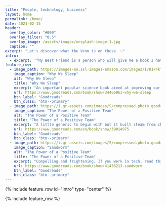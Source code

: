 ```yaml
---
title: "People, technology, business"
layout: home
permalink: /home/
date: 2021-02-15
header:
  overlay_color: "#000"
  overlay_filter: "0.5"
  overlay_image: /assets/images/unsplash-image-1.jpg
  caption: ""
excerpt: "Let's discover what the Venn is on these. 💡"
intro: 
  - excerpt: '“My Best Friend is a person who will give me a book I have not read.” -Abraham Lincoln'
feature_row:
  - image_path: https://images-na.ssl-images-amazon.com/images/I/8174kfNgcwL.jpg
    image_caption: "Why We Sleep"
    alt: "Why We Sleep"
    title: "Why We Sleep"
    excerpt: "An important popular science book aimed at improving our most restorative activity: sleep."
    url: https://www.goodreads.com/book/show/34466963-why-we-sleep
    btn_label: "Goodreads"
    btn_class: "btn--primary"
  - image_path: https://i.gr-assets.com/images/S/compressed.photo.goodreads.com/books/1526248864l/39014975.jpg
    image_caption: "The Power of a Positive Team"
    alt: "The Power of a Positive Team"
    title: "The Power of a Positive Team"
    excerpt: "A little generic to begin with but it built steam from chapter 2 to the end."
    url: https://www.goodreads.com/en/book/show/39014975
    btn_label: "Goodreads"
    btn_class: "btn--primary"
  - image_path: https://i.gr-assets.com/images/S/compressed.photo.goodreads.com/books/1567555830l/41436213._SY475_.jpg
    image_caption: "Sandworm"
    alt: "The Power of a Positive Team"
    title: "The Power of a Positive Team"
    excerpt: "Compelling and frightening. If you work in tech, read this book."
    url: https://www.goodreads.com/book/show/41436213-sandworm
    btn_label: "Goodreads"
    btn_class: "btn--primary"
---
```


{% include feature_row id="intro" type="center" %}

{% include feature_row %}
